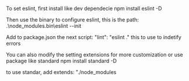 To set eslint, first install like dev dependecie npm install eslint -D

Then use the binary to configure eslint, this is the path: .\node_modules\.bin\eslint --init

Add to package.json the next script: "lint": "eslint ." this to use to indetify errors

You can also modify the setting extensions for more customization or use package like standard npm install standard -D

to use standar, add extends: "./node_modules